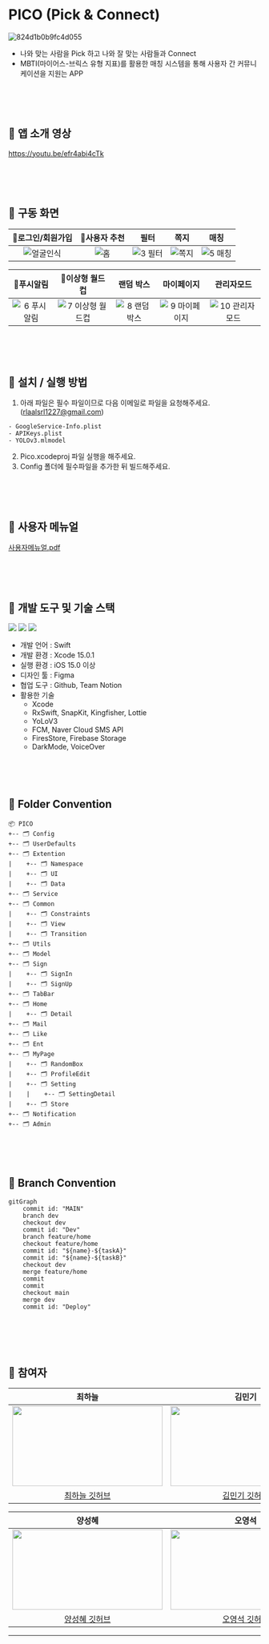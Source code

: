 # PICO (Pick & Connect)
![824d1b0b9fc4d055](https://github.com/APPSCHOOL3-iOS/final-pico/assets/74815957/eb4527e5-31a9-4e22-be3d-89d8b7f85339)

- 나와 맞는 사람을 Pick 하고 나와 잘 맞는 사람들과 Connect
- MBTI(마이어스-브릭스 유형 지표)를 활용한 매칭 시스템을 통해 사용자 간 커뮤니케이션을 지원는 APP
  
<br/><br/><br/>

## 📌 앱 소개 영상
https://youtu.be/efr4abi4cTk

<br/><br/><br/>

## 📌 구동 화면
|로그인/회원가입|사용자 추천|필터|쪽지|매칭|
|:----:|:----:|:-----:|:----:|:----:| 
|![얼굴인식](https://github.com/APPSCHOOL3-iOS/final-pico/assets/74815957/0f27ca36-f452-462b-99c8-ea7dfed70c78)|![홈](https://github.com/APPSCHOOL3-iOS/final-pico/assets/74815957/13b25798-ec1a-4908-9d19-5962de23be2c)|![3 필터](https://github.com/APPSCHOOL3-iOS/final-pico/assets/74815957/82985552-ecbc-4577-a6e4-787b36c9836b)|![쪽지](https://github.com/APPSCHOOL3-iOS/final-pico/assets/74815957/274eacd3-7621-403a-94a9-56a2d7c89e39)|![5 매칭](https://github.com/APPSCHOOL3-iOS/final-pico/assets/74815957/4642e256-8d1d-4f45-8b05-feffa88bf483)|

|푸시알림|이상형 월드컵|랜덤 박스|마이페이지|관리자모드|
|:----:|:----:|:-----:|:----:|:----:| 
|![6 푸시알림](https://github.com/APPSCHOOL3-iOS/final-pico/assets/74815957/bd6c43e1-27c0-4cde-b993-a93567f716be)|![7 이상형 월드컵](https://github.com/APPSCHOOL3-iOS/final-pico/assets/74815957/fccd0480-78d7-4637-a12f-eed2d566c0ae)|![8 랜덤박스](https://github.com/APPSCHOOL3-iOS/final-pico/assets/74815957/bdba4f06-f77f-4cc1-9219-c9f3f0e48e9f)|![9 마이페이지](https://github.com/APPSCHOOL3-iOS/final-pico/assets/74815957/3b6b0897-d5ea-441a-b0ff-46dd522ec07f)|![10 관리자모드](https://github.com/APPSCHOOL3-iOS/final-pico/assets/74815957/f12ca840-d8db-4723-98a2-8add2d8cc155)|



<br/><br/><br/>

  
## 📌 설치 / 실행 방법
1. 아래 파일은 필수 파일이므로 다음 이메일로 파일을 요청해주세요. (rlaalsrl1227@gmail.com)  
```
- GoogleService-Info.plist
- APIKeys.plist
- YOLOv3.mlmodel
```
2. Pico.xcodeproj 파일 실행을 해주세요.
3. Config 폴더에 필수파일을 추가한 뒤 빌드해주세요.

<br/><br/><br/>

## 📌 사용자 메뉴얼
[사용자메뉴얼.pdf](https://github.com/APPSCHOOL3-iOS/final-pico/files/13216388/default.pdf)



<br/><br/><br/>


## 📌 개발 도구 및 기술 스택
<p align="leading">
  <img src="https://img.shields.io/badge/Swift-F05138?style=for-the-badge&logo=Swift&logoColor=white"/>
    <img src="https://img.shields.io/badge/UIKit-2396F3?style=for-the-badge&logo=uikit&logoColor=white"/>
  <img src="https://img.shields.io/badge/Firebase-FFCA28?style=for-the-badge&logo=Firebase&logoColor=white"/>
</p>

- 개발 언어 : Swift
- 개발 환경 : Xcode 15.0.1
- 실행 환경 : iOS 15.0 이상
- 디자인 툴 : Figma
- 협업 도구 : Github, Team Notion
- 활용한 기술
  - Xcode
  - RxSwift, SnapKit, Kingfisher, Lottie
  - YoLoV3
  - FCM, Naver Cloud SMS API
  - FiresStore, Firebase Storage
  - DarkMode, VoiceOver


<br/><br/><br/>


## 📌 Folder Convention
```
📦 PICO
+-- 🗂 Config
+-- 🗂 UserDefaults 
+-- 🗂 Extention 
|    +-- 🗂 Namespace
|    +-- 🗂 UI
|    +-- 🗂 Data
+-- 🗂 Service
+-- 🗂 Common
|    +-- 🗂 Constraints
|    +-- 🗂 View
|    +-- 🗂 Transition
+-- 🗂 Utils 
+-- 🗂 Model 
+-- 🗂 Sign 
|    +-- 🗂 SignIn
|    +-- 🗂 SignUp
+-- 🗂 TabBar
+-- 🗂 Home
|    +-- 🗂 Detail 
+-- 🗂 Mail
+-- 🗂 Like
+-- 🗂 Ent
+-- 🗂 MyPage
|    +-- 🗂 RandomBox
|    +-- 🗂 ProfileEdit
|    +-- 🗂 Setting
|    |    +-- 🗂 SettingDetail
|    +-- 🗂 Store
+-- 🗂 Notification
+-- 🗂 Admin
```

<br/><br/><br/>

## 📌 Branch Convention
```mermaid
gitGraph
    commit id: "MAIN"
    branch dev
    checkout dev
    commit id: "Dev"
    branch feature/home
    checkout feature/home
    commit id: "${name}-${taskA}"
    commit id: "${name}-${taskB}"
    checkout dev
    merge feature/home
    commit
    commit
    checkout main
    merge dev
    commit id: "Deploy"
    
```

<br/><br/><br/>


## 📌 참여자
|최하늘|김민기|방유빈|신희권|
|:----:|:----:|:-----:|:----:| 
|<img src = "https://avatars.githubusercontent.com/u/74815957?v=4" width="300" height="160">|<img src = "https://avatars.githubusercontent.com/u/79855248?v=4" width="300" height="160">|<img src = "https://avatars.githubusercontent.com/u/58802345?v=4" width="300" height="160">|<img src = "https://avatars.githubusercontent.com/u/55128158?v=4" width="300" height="160">|
|[최하늘 깃허브](https://github.com/HANLeeeee)|[김민기 깃허브](https://github.com/minki-kim-git)|[방유빈 깃허브](https://github.com/bangtori)|[신희권 깃허브](https://github.com/hhh131)|  

|양성혜|오영석|이제현|임대진|
|:----:|:----:|:-----:|:----:|
|<img src = "https://avatars.githubusercontent.com/u/87599027?v=4" width="300" height="160">|<img src = "https://avatars.githubusercontent.com/u/82360640?v=4" width="300" height="160">|<img src = "https://avatars.githubusercontent.com/u/104299722?v=4" width="300" height="160">|<img src = "https://avatars.githubusercontent.com/u/115560272?v=4" width="300" height="160">|
|[양성혜 깃허브](https://github.com/seongzzang)|[오영석 깃허브](https://github.com/Youngs5)|[이제현 깃허브](https://github.com/LJH3904)|[임대진 깃허브](https://github.com/DAEJINLIM)|

---
